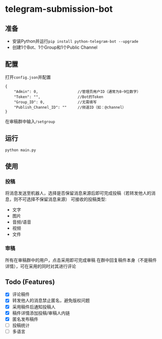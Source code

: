 # telegram-submission-bot

## 准备
* 安装Python并运行`pip install python-telegram-bot --upgrade`
* 创建1个Bot、1个Group和1个Public Channel

## 配置
打开`config.json`并配置
```
{
    "Admin": 0,                  //管理员用户ID（通常为8~9位数字）
    "Token": "",                 //Bot的Token
    "Group_ID": 0,               //无需填写
    "Publish_Channel_ID": ""     //频道ID（如：@channel）
}
```
在审稿群中输入`/setgroup`

## 运行
```
python main.py
```

## 使用
### 投稿
将消息发送至机器人，选择是否保留消息来源后即可完成投稿（若转发他人的消息，则不可选择不保留消息来源）
可接收的投稿类型:
* 文字
* 图片
* 音频/语音
* 视频
* 文件

### 审稿
所有在审稿群中的用户，点击采用即可完成审稿
在群中回复稿件本身（不是稿件详情），可在采用的同时对其进行评论

## Todo (Features)
- [x] 评论稿件
- [x] 转发他人的消息禁止匿名，避免版权问题
- [x] 采用稿件后通知投稿人
- [x] 稿件详情添加投稿/审稿人内链
- [x] 匿名发布稿件
- [ ] 投稿统计
- [ ] 多语言
